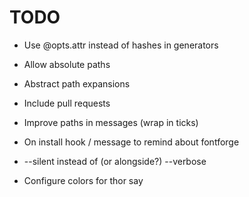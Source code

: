 # TODO

* Use @opts.attr instead of hashes in generators

* Allow absolute paths
* Abstract path expansions
* Include pull requests

* Improve paths in messages (wrap in ticks)
* On install hook / message to remind about fontforge
* --silent instead of (or alongside?) --verbose
* Configure colors for thor say
